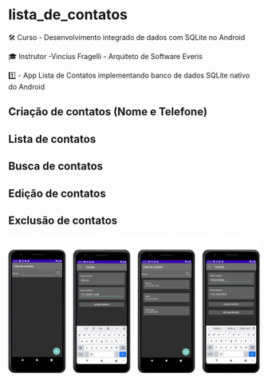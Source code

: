 # lista_de_contatos
 

 🛠️ Curso - Desenvolvimento integrado de dados com SQLite no Android
 
 🎓 Instrutor -Vincius Fragelli - Arquiteto de Software Everis
 
 1️⃣ - App Lista de Contatos implementando banco de dados SQLite nativo do Android
 
 ## Criação de contatos (Nome e Telefone)
 ## Lista de contatos
 ## Busca de contatos
 ## Edição de contatos
 ## Exclusão de contatos
 
 ![tabela](https://github.com/Mayconfuzita86/lista_de_contatos/blob/main/app/src/main/res/drawable-v24/lista_de_contatos.png)
